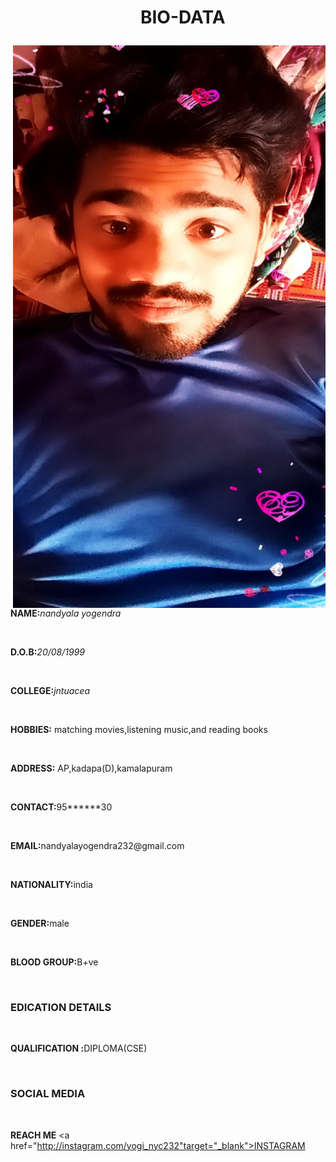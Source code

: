 <!DOCTYPE html>
<html>
<head><center><h1><ul>BIO-DATA</ul></h1></center></head>
  <img src="IMG_20200710_134624_072.jpg" align="right" height="900" width="500" >         


<body>
<p><b>NAME:</b><i>nandyala yogendra</i></p><br>
<p><b>D.O.B:</b><i>20/08/1999</i></p><br>
<p><b>COLLEGE:</b><i>jntuacea</i></p><br>
  <p><b>HOBBIES:</b> matching movies,listening music,and reading books</p><br>
  <p><b>ADDRESS:</b> AP,kadapa(D),kamalapuram</p><br>
  <p><b>CONTACT:</b>95******30</p><br>
   <p><b>EMAIL:</b>nandyalayogendra232@gmail.com</p><br>
   <p><b>NATIONALITY:</b>india</p><br>
   <p><b>GENDER:</b>male</p><br>
   <p><b>BLOOD GROUP:</b>B+ve</p><br>
  
  <h3>EDICATION DETAILS</h3><br>
   <p><b>QUALIFICATION :</b>DIPLOMA(CSE) </p><br>
   
   <h3>SOCIAL MEDIA</h3><br>
    <body style="bgcolor:(pink)">  
  
  
  
<b>REACH ME</b>
<a href="http://instagram.com/yogi_nyc232"target="_blank">INSTAGRAM</a>
            
          
   


</body>






</html>

